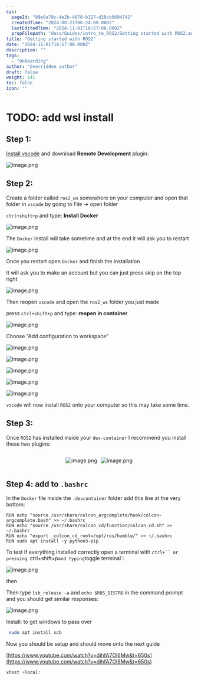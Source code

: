 ```yaml
---
sys:
  pageId: "89e0a78c-4e2b-4070-b327-d28cb0694742"
  createdTime: "2024-08-21T00:24:00.000Z"
  lastEditedTime: "2024-11-01T18:57:00.000Z"
  propFilepath: "docs/Guides/intro_to_ROS2/Getting started with ROS2.md"
title: "Getting started with ROS2"
date: "2024-11-01T18:57:00.000Z"
description: ""
tags:
  - "Onboarding"
author: "Overridden author"
draft: false
weight: 141
toc: false
icon: ""
---
```


# TODO: add wsl install

## Step 1:

[Install vscode](https://code.visualstudio.com/download) and download **Remote Development** plugin:

![image.png](https://prod-files-secure.s3.us-west-2.amazonaws.com/d518164a-d88e-44d1-a4ee-3adb3bd8bce0/efb52993-1881-4a40-b95e-6f020334f022/image.png?X-Amz-Algorithm=AWS4-HMAC-SHA256&X-Amz-Content-Sha256=UNSIGNED-PAYLOAD&X-Amz-Credential=ASIAZI2LB466XHGLOH6S%2F20250321%2Fus-west-2%2Fs3%2Faws4_request&X-Amz-Date=20250321T210711Z&X-Amz-Expires=3600&X-Amz-Security-Token=IQoJb3JpZ2luX2VjEFMaCXVzLXdlc3QtMiJIMEYCIQD8dB0Sh3obPPXG%2Bon%2FESC8apKfqNAtL717XXNrf2%2BnqQIhAJuKrP5jcoTzh%2FtDtADOSdqtepA8aknWdYoMLQ6SRLC3KogECKv%2F%2F%2F%2F%2F%2F%2F%2F%2F%2FwEQABoMNjM3NDIzMTgzODA1IgwqeGCkhzv8mD6ORNIq3AOcq9Ejb030xeT9fvgp9X6rRYPbyZP9O%2FecuC2bWJy32T4Qaau6s0ezbnUh6LDaM5N6BpIqGMwX2USEwMoM4Vni7jLsZDaLHaRxnuZiY4cQZwwayGOhHQsAKLmncn7JTn3351YjM2QXcCX%2B4szs5VYYY8mXrMwrpwPGVlZgbEGE%2Bi7dDAMGC%2FHI%2FEWFY1zAx4702D4O0SAuT9W%2BEfESn1lhfP6amgdANMYs59i1iMeHPJAZ3BNPpSG7sIcUBbewAdZuAHaRlb%2B3ex5uO5ibryNSqKe%2BuY%2FyjD6keVEjnhsmx4JrdsFTSkeQLzCRi91c0%2B9xtawcmKVeY5zWVhQpJz5oUlE9O7WSWMnwZOn%2BfLQvgbcHUbW81blkerxLsk39Fm5OP2Ug1y2xrHegLbz8h2sNWCNptUZ5F%2Bl66G%2BarLZKaSlFSl0Hpfjh630kfbAGYVs7QOzA8Oi824r27RmzvSmyeyjlIDAVIlreO6dK3MX8AHxJQBM1VSwJ2EhVDDh7S6WSQ9YmS75pp8KLO3mRbhdk9vE4733rlBeLTzrJFgWIhin5dp0r3y3wCJYuoiOtTC%2F1Vv%2FzxQbHSIQIcRXEO5eQ0fEsqIkveKhNKOme9OjyyQ1J4u%2FP5qPXbnZ%2F4TCL2%2Fa%2BBjqkAW38iIzg1ZSs%2Fa9RdLxBCk33RvaUaFlPjOu47gY0bBMJH87%2FxGM1qCwyPC0DhVnSGv8sCdDfstwVh0c%2F%2B5bL4lD1b3YGUkIrFa40AdGKhOgDsSKgy2yAXcp%2Bqii4mLoMuoxXX8WZEeeRgfYKNM%2FDFTlOgOYIL%2Bt6GPemoLkvdqS7v2r2wfsJrfbJvqxI6x8X8eHyOG2TGOv79QPK2jLLmjceniC%2B&X-Amz-Signature=30c7803fccb0b80f6c5a9f95572eb7b8119f1d4b398c2aa842afa434c50ef707&X-Amz-SignedHeaders=host&x-id=GetObject)

## Step 2:

Create a folder called `ros2_ws` somewhere on your computer and open that folder in `vscode` by going to File → open folder 

`ctrl+shift+p` and type: **Install Docker**

![image.png](https://prod-files-secure.s3.us-west-2.amazonaws.com/d518164a-d88e-44d1-a4ee-3adb3bd8bce0/2269dc0e-1cd5-47ff-bceb-c04ad9b2eab0/image.png?X-Amz-Algorithm=AWS4-HMAC-SHA256&X-Amz-Content-Sha256=UNSIGNED-PAYLOAD&X-Amz-Credential=ASIAZI2LB466XHGLOH6S%2F20250321%2Fus-west-2%2Fs3%2Faws4_request&X-Amz-Date=20250321T210711Z&X-Amz-Expires=3600&X-Amz-Security-Token=IQoJb3JpZ2luX2VjEFMaCXVzLXdlc3QtMiJIMEYCIQD8dB0Sh3obPPXG%2Bon%2FESC8apKfqNAtL717XXNrf2%2BnqQIhAJuKrP5jcoTzh%2FtDtADOSdqtepA8aknWdYoMLQ6SRLC3KogECKv%2F%2F%2F%2F%2F%2F%2F%2F%2F%2FwEQABoMNjM3NDIzMTgzODA1IgwqeGCkhzv8mD6ORNIq3AOcq9Ejb030xeT9fvgp9X6rRYPbyZP9O%2FecuC2bWJy32T4Qaau6s0ezbnUh6LDaM5N6BpIqGMwX2USEwMoM4Vni7jLsZDaLHaRxnuZiY4cQZwwayGOhHQsAKLmncn7JTn3351YjM2QXcCX%2B4szs5VYYY8mXrMwrpwPGVlZgbEGE%2Bi7dDAMGC%2FHI%2FEWFY1zAx4702D4O0SAuT9W%2BEfESn1lhfP6amgdANMYs59i1iMeHPJAZ3BNPpSG7sIcUBbewAdZuAHaRlb%2B3ex5uO5ibryNSqKe%2BuY%2FyjD6keVEjnhsmx4JrdsFTSkeQLzCRi91c0%2B9xtawcmKVeY5zWVhQpJz5oUlE9O7WSWMnwZOn%2BfLQvgbcHUbW81blkerxLsk39Fm5OP2Ug1y2xrHegLbz8h2sNWCNptUZ5F%2Bl66G%2BarLZKaSlFSl0Hpfjh630kfbAGYVs7QOzA8Oi824r27RmzvSmyeyjlIDAVIlreO6dK3MX8AHxJQBM1VSwJ2EhVDDh7S6WSQ9YmS75pp8KLO3mRbhdk9vE4733rlBeLTzrJFgWIhin5dp0r3y3wCJYuoiOtTC%2F1Vv%2FzxQbHSIQIcRXEO5eQ0fEsqIkveKhNKOme9OjyyQ1J4u%2FP5qPXbnZ%2F4TCL2%2Fa%2BBjqkAW38iIzg1ZSs%2Fa9RdLxBCk33RvaUaFlPjOu47gY0bBMJH87%2FxGM1qCwyPC0DhVnSGv8sCdDfstwVh0c%2F%2B5bL4lD1b3YGUkIrFa40AdGKhOgDsSKgy2yAXcp%2Bqii4mLoMuoxXX8WZEeeRgfYKNM%2FDFTlOgOYIL%2Bt6GPemoLkvdqS7v2r2wfsJrfbJvqxI6x8X8eHyOG2TGOv79QPK2jLLmjceniC%2B&X-Amz-Signature=f271bb8a93b7fb3f851ffe2dd915651ef354abe4166043679aecbc18d298da78&X-Amz-SignedHeaders=host&x-id=GetObject)

The `Docker` install will take sometime and at the end it will ask you to restart

![image.png](https://prod-files-secure.s3.us-west-2.amazonaws.com/d518164a-d88e-44d1-a4ee-3adb3bd8bce0/ed233f78-be33-4b1f-b89c-9c346c0e961e/image.png?X-Amz-Algorithm=AWS4-HMAC-SHA256&X-Amz-Content-Sha256=UNSIGNED-PAYLOAD&X-Amz-Credential=ASIAZI2LB466XHGLOH6S%2F20250321%2Fus-west-2%2Fs3%2Faws4_request&X-Amz-Date=20250321T210711Z&X-Amz-Expires=3600&X-Amz-Security-Token=IQoJb3JpZ2luX2VjEFMaCXVzLXdlc3QtMiJIMEYCIQD8dB0Sh3obPPXG%2Bon%2FESC8apKfqNAtL717XXNrf2%2BnqQIhAJuKrP5jcoTzh%2FtDtADOSdqtepA8aknWdYoMLQ6SRLC3KogECKv%2F%2F%2F%2F%2F%2F%2F%2F%2F%2FwEQABoMNjM3NDIzMTgzODA1IgwqeGCkhzv8mD6ORNIq3AOcq9Ejb030xeT9fvgp9X6rRYPbyZP9O%2FecuC2bWJy32T4Qaau6s0ezbnUh6LDaM5N6BpIqGMwX2USEwMoM4Vni7jLsZDaLHaRxnuZiY4cQZwwayGOhHQsAKLmncn7JTn3351YjM2QXcCX%2B4szs5VYYY8mXrMwrpwPGVlZgbEGE%2Bi7dDAMGC%2FHI%2FEWFY1zAx4702D4O0SAuT9W%2BEfESn1lhfP6amgdANMYs59i1iMeHPJAZ3BNPpSG7sIcUBbewAdZuAHaRlb%2B3ex5uO5ibryNSqKe%2BuY%2FyjD6keVEjnhsmx4JrdsFTSkeQLzCRi91c0%2B9xtawcmKVeY5zWVhQpJz5oUlE9O7WSWMnwZOn%2BfLQvgbcHUbW81blkerxLsk39Fm5OP2Ug1y2xrHegLbz8h2sNWCNptUZ5F%2Bl66G%2BarLZKaSlFSl0Hpfjh630kfbAGYVs7QOzA8Oi824r27RmzvSmyeyjlIDAVIlreO6dK3MX8AHxJQBM1VSwJ2EhVDDh7S6WSQ9YmS75pp8KLO3mRbhdk9vE4733rlBeLTzrJFgWIhin5dp0r3y3wCJYuoiOtTC%2F1Vv%2FzxQbHSIQIcRXEO5eQ0fEsqIkveKhNKOme9OjyyQ1J4u%2FP5qPXbnZ%2F4TCL2%2Fa%2BBjqkAW38iIzg1ZSs%2Fa9RdLxBCk33RvaUaFlPjOu47gY0bBMJH87%2FxGM1qCwyPC0DhVnSGv8sCdDfstwVh0c%2F%2B5bL4lD1b3YGUkIrFa40AdGKhOgDsSKgy2yAXcp%2Bqii4mLoMuoxXX8WZEeeRgfYKNM%2FDFTlOgOYIL%2Bt6GPemoLkvdqS7v2r2wfsJrfbJvqxI6x8X8eHyOG2TGOv79QPK2jLLmjceniC%2B&X-Amz-Signature=65a113f6810a1bdb47d4d22471e2851facbda8d2b758dface56dc08b1c313a32&X-Amz-SignedHeaders=host&x-id=GetObject)

Once you restart open `Docker` and finish the installation

It will ask you to make an account but you can just press skip on the top right

![image.png](https://prod-files-secure.s3.us-west-2.amazonaws.com/d518164a-d88e-44d1-a4ee-3adb3bd8bce0/21010ad9-1659-4fd9-9f59-9932a09b2a3d/image.png?X-Amz-Algorithm=AWS4-HMAC-SHA256&X-Amz-Content-Sha256=UNSIGNED-PAYLOAD&X-Amz-Credential=ASIAZI2LB466XHGLOH6S%2F20250321%2Fus-west-2%2Fs3%2Faws4_request&X-Amz-Date=20250321T210711Z&X-Amz-Expires=3600&X-Amz-Security-Token=IQoJb3JpZ2luX2VjEFMaCXVzLXdlc3QtMiJIMEYCIQD8dB0Sh3obPPXG%2Bon%2FESC8apKfqNAtL717XXNrf2%2BnqQIhAJuKrP5jcoTzh%2FtDtADOSdqtepA8aknWdYoMLQ6SRLC3KogECKv%2F%2F%2F%2F%2F%2F%2F%2F%2F%2FwEQABoMNjM3NDIzMTgzODA1IgwqeGCkhzv8mD6ORNIq3AOcq9Ejb030xeT9fvgp9X6rRYPbyZP9O%2FecuC2bWJy32T4Qaau6s0ezbnUh6LDaM5N6BpIqGMwX2USEwMoM4Vni7jLsZDaLHaRxnuZiY4cQZwwayGOhHQsAKLmncn7JTn3351YjM2QXcCX%2B4szs5VYYY8mXrMwrpwPGVlZgbEGE%2Bi7dDAMGC%2FHI%2FEWFY1zAx4702D4O0SAuT9W%2BEfESn1lhfP6amgdANMYs59i1iMeHPJAZ3BNPpSG7sIcUBbewAdZuAHaRlb%2B3ex5uO5ibryNSqKe%2BuY%2FyjD6keVEjnhsmx4JrdsFTSkeQLzCRi91c0%2B9xtawcmKVeY5zWVhQpJz5oUlE9O7WSWMnwZOn%2BfLQvgbcHUbW81blkerxLsk39Fm5OP2Ug1y2xrHegLbz8h2sNWCNptUZ5F%2Bl66G%2BarLZKaSlFSl0Hpfjh630kfbAGYVs7QOzA8Oi824r27RmzvSmyeyjlIDAVIlreO6dK3MX8AHxJQBM1VSwJ2EhVDDh7S6WSQ9YmS75pp8KLO3mRbhdk9vE4733rlBeLTzrJFgWIhin5dp0r3y3wCJYuoiOtTC%2F1Vv%2FzxQbHSIQIcRXEO5eQ0fEsqIkveKhNKOme9OjyyQ1J4u%2FP5qPXbnZ%2F4TCL2%2Fa%2BBjqkAW38iIzg1ZSs%2Fa9RdLxBCk33RvaUaFlPjOu47gY0bBMJH87%2FxGM1qCwyPC0DhVnSGv8sCdDfstwVh0c%2F%2B5bL4lD1b3YGUkIrFa40AdGKhOgDsSKgy2yAXcp%2Bqii4mLoMuoxXX8WZEeeRgfYKNM%2FDFTlOgOYIL%2Bt6GPemoLkvdqS7v2r2wfsJrfbJvqxI6x8X8eHyOG2TGOv79QPK2jLLmjceniC%2B&X-Amz-Signature=5d5bd619cd0e386962c4443c194e2c76f03dba784c2000717d198b720b80a80b&X-Amz-SignedHeaders=host&x-id=GetObject)

Then reopen `vscode` and open the `ros2_ws` folder you just made

press `ctrl+shift+p` and type: **reopen in container**

![image.png](https://prod-files-secure.s3.us-west-2.amazonaws.com/d518164a-d88e-44d1-a4ee-3adb3bd8bce0/4e93b8c2-41ad-488c-8095-c74205196118/image.png?X-Amz-Algorithm=AWS4-HMAC-SHA256&X-Amz-Content-Sha256=UNSIGNED-PAYLOAD&X-Amz-Credential=ASIAZI2LB466XHGLOH6S%2F20250321%2Fus-west-2%2Fs3%2Faws4_request&X-Amz-Date=20250321T210711Z&X-Amz-Expires=3600&X-Amz-Security-Token=IQoJb3JpZ2luX2VjEFMaCXVzLXdlc3QtMiJIMEYCIQD8dB0Sh3obPPXG%2Bon%2FESC8apKfqNAtL717XXNrf2%2BnqQIhAJuKrP5jcoTzh%2FtDtADOSdqtepA8aknWdYoMLQ6SRLC3KogECKv%2F%2F%2F%2F%2F%2F%2F%2F%2F%2FwEQABoMNjM3NDIzMTgzODA1IgwqeGCkhzv8mD6ORNIq3AOcq9Ejb030xeT9fvgp9X6rRYPbyZP9O%2FecuC2bWJy32T4Qaau6s0ezbnUh6LDaM5N6BpIqGMwX2USEwMoM4Vni7jLsZDaLHaRxnuZiY4cQZwwayGOhHQsAKLmncn7JTn3351YjM2QXcCX%2B4szs5VYYY8mXrMwrpwPGVlZgbEGE%2Bi7dDAMGC%2FHI%2FEWFY1zAx4702D4O0SAuT9W%2BEfESn1lhfP6amgdANMYs59i1iMeHPJAZ3BNPpSG7sIcUBbewAdZuAHaRlb%2B3ex5uO5ibryNSqKe%2BuY%2FyjD6keVEjnhsmx4JrdsFTSkeQLzCRi91c0%2B9xtawcmKVeY5zWVhQpJz5oUlE9O7WSWMnwZOn%2BfLQvgbcHUbW81blkerxLsk39Fm5OP2Ug1y2xrHegLbz8h2sNWCNptUZ5F%2Bl66G%2BarLZKaSlFSl0Hpfjh630kfbAGYVs7QOzA8Oi824r27RmzvSmyeyjlIDAVIlreO6dK3MX8AHxJQBM1VSwJ2EhVDDh7S6WSQ9YmS75pp8KLO3mRbhdk9vE4733rlBeLTzrJFgWIhin5dp0r3y3wCJYuoiOtTC%2F1Vv%2FzxQbHSIQIcRXEO5eQ0fEsqIkveKhNKOme9OjyyQ1J4u%2FP5qPXbnZ%2F4TCL2%2Fa%2BBjqkAW38iIzg1ZSs%2Fa9RdLxBCk33RvaUaFlPjOu47gY0bBMJH87%2FxGM1qCwyPC0DhVnSGv8sCdDfstwVh0c%2F%2B5bL4lD1b3YGUkIrFa40AdGKhOgDsSKgy2yAXcp%2Bqii4mLoMuoxXX8WZEeeRgfYKNM%2FDFTlOgOYIL%2Bt6GPemoLkvdqS7v2r2wfsJrfbJvqxI6x8X8eHyOG2TGOv79QPK2jLLmjceniC%2B&X-Amz-Signature=9327f8ce136d9c914a653d879db4dc093d6f88322e0b67a1fe1b639037444784&X-Amz-SignedHeaders=host&x-id=GetObject)

Choose “Add configuration to workspace”

![image.png](https://prod-files-secure.s3.us-west-2.amazonaws.com/d518164a-d88e-44d1-a4ee-3adb3bd8bce0/9560b282-5060-4989-ba37-97e7b2c22476/image.png?X-Amz-Algorithm=AWS4-HMAC-SHA256&X-Amz-Content-Sha256=UNSIGNED-PAYLOAD&X-Amz-Credential=ASIAZI2LB466XHGLOH6S%2F20250321%2Fus-west-2%2Fs3%2Faws4_request&X-Amz-Date=20250321T210711Z&X-Amz-Expires=3600&X-Amz-Security-Token=IQoJb3JpZ2luX2VjEFMaCXVzLXdlc3QtMiJIMEYCIQD8dB0Sh3obPPXG%2Bon%2FESC8apKfqNAtL717XXNrf2%2BnqQIhAJuKrP5jcoTzh%2FtDtADOSdqtepA8aknWdYoMLQ6SRLC3KogECKv%2F%2F%2F%2F%2F%2F%2F%2F%2F%2FwEQABoMNjM3NDIzMTgzODA1IgwqeGCkhzv8mD6ORNIq3AOcq9Ejb030xeT9fvgp9X6rRYPbyZP9O%2FecuC2bWJy32T4Qaau6s0ezbnUh6LDaM5N6BpIqGMwX2USEwMoM4Vni7jLsZDaLHaRxnuZiY4cQZwwayGOhHQsAKLmncn7JTn3351YjM2QXcCX%2B4szs5VYYY8mXrMwrpwPGVlZgbEGE%2Bi7dDAMGC%2FHI%2FEWFY1zAx4702D4O0SAuT9W%2BEfESn1lhfP6amgdANMYs59i1iMeHPJAZ3BNPpSG7sIcUBbewAdZuAHaRlb%2B3ex5uO5ibryNSqKe%2BuY%2FyjD6keVEjnhsmx4JrdsFTSkeQLzCRi91c0%2B9xtawcmKVeY5zWVhQpJz5oUlE9O7WSWMnwZOn%2BfLQvgbcHUbW81blkerxLsk39Fm5OP2Ug1y2xrHegLbz8h2sNWCNptUZ5F%2Bl66G%2BarLZKaSlFSl0Hpfjh630kfbAGYVs7QOzA8Oi824r27RmzvSmyeyjlIDAVIlreO6dK3MX8AHxJQBM1VSwJ2EhVDDh7S6WSQ9YmS75pp8KLO3mRbhdk9vE4733rlBeLTzrJFgWIhin5dp0r3y3wCJYuoiOtTC%2F1Vv%2FzxQbHSIQIcRXEO5eQ0fEsqIkveKhNKOme9OjyyQ1J4u%2FP5qPXbnZ%2F4TCL2%2Fa%2BBjqkAW38iIzg1ZSs%2Fa9RdLxBCk33RvaUaFlPjOu47gY0bBMJH87%2FxGM1qCwyPC0DhVnSGv8sCdDfstwVh0c%2F%2B5bL4lD1b3YGUkIrFa40AdGKhOgDsSKgy2yAXcp%2Bqii4mLoMuoxXX8WZEeeRgfYKNM%2FDFTlOgOYIL%2Bt6GPemoLkvdqS7v2r2wfsJrfbJvqxI6x8X8eHyOG2TGOv79QPK2jLLmjceniC%2B&X-Amz-Signature=d785bd7c0d23f3f82e0128bcc1a41f90c5ef95547a908ce2aa363817a081d31c&X-Amz-SignedHeaders=host&x-id=GetObject)

![image.png](https://prod-files-secure.s3.us-west-2.amazonaws.com/d518164a-d88e-44d1-a4ee-3adb3bd8bce0/2ee63f81-886b-48e8-a553-dc6e5eac99e4/image.png?X-Amz-Algorithm=AWS4-HMAC-SHA256&X-Amz-Content-Sha256=UNSIGNED-PAYLOAD&X-Amz-Credential=ASIAZI2LB466XHGLOH6S%2F20250321%2Fus-west-2%2Fs3%2Faws4_request&X-Amz-Date=20250321T210711Z&X-Amz-Expires=3600&X-Amz-Security-Token=IQoJb3JpZ2luX2VjEFMaCXVzLXdlc3QtMiJIMEYCIQD8dB0Sh3obPPXG%2Bon%2FESC8apKfqNAtL717XXNrf2%2BnqQIhAJuKrP5jcoTzh%2FtDtADOSdqtepA8aknWdYoMLQ6SRLC3KogECKv%2F%2F%2F%2F%2F%2F%2F%2F%2F%2FwEQABoMNjM3NDIzMTgzODA1IgwqeGCkhzv8mD6ORNIq3AOcq9Ejb030xeT9fvgp9X6rRYPbyZP9O%2FecuC2bWJy32T4Qaau6s0ezbnUh6LDaM5N6BpIqGMwX2USEwMoM4Vni7jLsZDaLHaRxnuZiY4cQZwwayGOhHQsAKLmncn7JTn3351YjM2QXcCX%2B4szs5VYYY8mXrMwrpwPGVlZgbEGE%2Bi7dDAMGC%2FHI%2FEWFY1zAx4702D4O0SAuT9W%2BEfESn1lhfP6amgdANMYs59i1iMeHPJAZ3BNPpSG7sIcUBbewAdZuAHaRlb%2B3ex5uO5ibryNSqKe%2BuY%2FyjD6keVEjnhsmx4JrdsFTSkeQLzCRi91c0%2B9xtawcmKVeY5zWVhQpJz5oUlE9O7WSWMnwZOn%2BfLQvgbcHUbW81blkerxLsk39Fm5OP2Ug1y2xrHegLbz8h2sNWCNptUZ5F%2Bl66G%2BarLZKaSlFSl0Hpfjh630kfbAGYVs7QOzA8Oi824r27RmzvSmyeyjlIDAVIlreO6dK3MX8AHxJQBM1VSwJ2EhVDDh7S6WSQ9YmS75pp8KLO3mRbhdk9vE4733rlBeLTzrJFgWIhin5dp0r3y3wCJYuoiOtTC%2F1Vv%2FzxQbHSIQIcRXEO5eQ0fEsqIkveKhNKOme9OjyyQ1J4u%2FP5qPXbnZ%2F4TCL2%2Fa%2BBjqkAW38iIzg1ZSs%2Fa9RdLxBCk33RvaUaFlPjOu47gY0bBMJH87%2FxGM1qCwyPC0DhVnSGv8sCdDfstwVh0c%2F%2B5bL4lD1b3YGUkIrFa40AdGKhOgDsSKgy2yAXcp%2Bqii4mLoMuoxXX8WZEeeRgfYKNM%2FDFTlOgOYIL%2Bt6GPemoLkvdqS7v2r2wfsJrfbJvqxI6x8X8eHyOG2TGOv79QPK2jLLmjceniC%2B&X-Amz-Signature=92e3b3dcd7de1fb27a38c40a11da45c6d25bdcb181934acdd42a99894fc5b4e1&X-Amz-SignedHeaders=host&x-id=GetObject)

![image.png](https://prod-files-secure.s3.us-west-2.amazonaws.com/d518164a-d88e-44d1-a4ee-3adb3bd8bce0/ae1580b2-b048-407e-aed9-b584224a7a04/image.png?X-Amz-Algorithm=AWS4-HMAC-SHA256&X-Amz-Content-Sha256=UNSIGNED-PAYLOAD&X-Amz-Credential=ASIAZI2LB466XHGLOH6S%2F20250321%2Fus-west-2%2Fs3%2Faws4_request&X-Amz-Date=20250321T210711Z&X-Amz-Expires=3600&X-Amz-Security-Token=IQoJb3JpZ2luX2VjEFMaCXVzLXdlc3QtMiJIMEYCIQD8dB0Sh3obPPXG%2Bon%2FESC8apKfqNAtL717XXNrf2%2BnqQIhAJuKrP5jcoTzh%2FtDtADOSdqtepA8aknWdYoMLQ6SRLC3KogECKv%2F%2F%2F%2F%2F%2F%2F%2F%2F%2FwEQABoMNjM3NDIzMTgzODA1IgwqeGCkhzv8mD6ORNIq3AOcq9Ejb030xeT9fvgp9X6rRYPbyZP9O%2FecuC2bWJy32T4Qaau6s0ezbnUh6LDaM5N6BpIqGMwX2USEwMoM4Vni7jLsZDaLHaRxnuZiY4cQZwwayGOhHQsAKLmncn7JTn3351YjM2QXcCX%2B4szs5VYYY8mXrMwrpwPGVlZgbEGE%2Bi7dDAMGC%2FHI%2FEWFY1zAx4702D4O0SAuT9W%2BEfESn1lhfP6amgdANMYs59i1iMeHPJAZ3BNPpSG7sIcUBbewAdZuAHaRlb%2B3ex5uO5ibryNSqKe%2BuY%2FyjD6keVEjnhsmx4JrdsFTSkeQLzCRi91c0%2B9xtawcmKVeY5zWVhQpJz5oUlE9O7WSWMnwZOn%2BfLQvgbcHUbW81blkerxLsk39Fm5OP2Ug1y2xrHegLbz8h2sNWCNptUZ5F%2Bl66G%2BarLZKaSlFSl0Hpfjh630kfbAGYVs7QOzA8Oi824r27RmzvSmyeyjlIDAVIlreO6dK3MX8AHxJQBM1VSwJ2EhVDDh7S6WSQ9YmS75pp8KLO3mRbhdk9vE4733rlBeLTzrJFgWIhin5dp0r3y3wCJYuoiOtTC%2F1Vv%2FzxQbHSIQIcRXEO5eQ0fEsqIkveKhNKOme9OjyyQ1J4u%2FP5qPXbnZ%2F4TCL2%2Fa%2BBjqkAW38iIzg1ZSs%2Fa9RdLxBCk33RvaUaFlPjOu47gY0bBMJH87%2FxGM1qCwyPC0DhVnSGv8sCdDfstwVh0c%2F%2B5bL4lD1b3YGUkIrFa40AdGKhOgDsSKgy2yAXcp%2Bqii4mLoMuoxXX8WZEeeRgfYKNM%2FDFTlOgOYIL%2Bt6GPemoLkvdqS7v2r2wfsJrfbJvqxI6x8X8eHyOG2TGOv79QPK2jLLmjceniC%2B&X-Amz-Signature=0c2143bfa9f26d8328a62be59aa1ae3658c637bb314ee4ac147953bdc1fd5a4e&X-Amz-SignedHeaders=host&x-id=GetObject)

![image.png](https://prod-files-secure.s3.us-west-2.amazonaws.com/d518164a-d88e-44d1-a4ee-3adb3bd8bce0/53255b28-f75e-430f-b9e3-c0ac8577e42b/image.png?X-Amz-Algorithm=AWS4-HMAC-SHA256&X-Amz-Content-Sha256=UNSIGNED-PAYLOAD&X-Amz-Credential=ASIAZI2LB466XHGLOH6S%2F20250321%2Fus-west-2%2Fs3%2Faws4_request&X-Amz-Date=20250321T210711Z&X-Amz-Expires=3600&X-Amz-Security-Token=IQoJb3JpZ2luX2VjEFMaCXVzLXdlc3QtMiJIMEYCIQD8dB0Sh3obPPXG%2Bon%2FESC8apKfqNAtL717XXNrf2%2BnqQIhAJuKrP5jcoTzh%2FtDtADOSdqtepA8aknWdYoMLQ6SRLC3KogECKv%2F%2F%2F%2F%2F%2F%2F%2F%2F%2FwEQABoMNjM3NDIzMTgzODA1IgwqeGCkhzv8mD6ORNIq3AOcq9Ejb030xeT9fvgp9X6rRYPbyZP9O%2FecuC2bWJy32T4Qaau6s0ezbnUh6LDaM5N6BpIqGMwX2USEwMoM4Vni7jLsZDaLHaRxnuZiY4cQZwwayGOhHQsAKLmncn7JTn3351YjM2QXcCX%2B4szs5VYYY8mXrMwrpwPGVlZgbEGE%2Bi7dDAMGC%2FHI%2FEWFY1zAx4702D4O0SAuT9W%2BEfESn1lhfP6amgdANMYs59i1iMeHPJAZ3BNPpSG7sIcUBbewAdZuAHaRlb%2B3ex5uO5ibryNSqKe%2BuY%2FyjD6keVEjnhsmx4JrdsFTSkeQLzCRi91c0%2B9xtawcmKVeY5zWVhQpJz5oUlE9O7WSWMnwZOn%2BfLQvgbcHUbW81blkerxLsk39Fm5OP2Ug1y2xrHegLbz8h2sNWCNptUZ5F%2Bl66G%2BarLZKaSlFSl0Hpfjh630kfbAGYVs7QOzA8Oi824r27RmzvSmyeyjlIDAVIlreO6dK3MX8AHxJQBM1VSwJ2EhVDDh7S6WSQ9YmS75pp8KLO3mRbhdk9vE4733rlBeLTzrJFgWIhin5dp0r3y3wCJYuoiOtTC%2F1Vv%2FzxQbHSIQIcRXEO5eQ0fEsqIkveKhNKOme9OjyyQ1J4u%2FP5qPXbnZ%2F4TCL2%2Fa%2BBjqkAW38iIzg1ZSs%2Fa9RdLxBCk33RvaUaFlPjOu47gY0bBMJH87%2FxGM1qCwyPC0DhVnSGv8sCdDfstwVh0c%2F%2B5bL4lD1b3YGUkIrFa40AdGKhOgDsSKgy2yAXcp%2Bqii4mLoMuoxXX8WZEeeRgfYKNM%2FDFTlOgOYIL%2Bt6GPemoLkvdqS7v2r2wfsJrfbJvqxI6x8X8eHyOG2TGOv79QPK2jLLmjceniC%2B&X-Amz-Signature=0c82cb3c8ba9bfbe360adea1943d95615a106a466de7f25fa3d212a513b7a26c&X-Amz-SignedHeaders=host&x-id=GetObject)

![image.png](https://prod-files-secure.s3.us-west-2.amazonaws.com/d518164a-d88e-44d1-a4ee-3adb3bd8bce0/7c562767-5af9-4ffb-97d1-327bcdf4ee00/image.png?X-Amz-Algorithm=AWS4-HMAC-SHA256&X-Amz-Content-Sha256=UNSIGNED-PAYLOAD&X-Amz-Credential=ASIAZI2LB466XHGLOH6S%2F20250321%2Fus-west-2%2Fs3%2Faws4_request&X-Amz-Date=20250321T210711Z&X-Amz-Expires=3600&X-Amz-Security-Token=IQoJb3JpZ2luX2VjEFMaCXVzLXdlc3QtMiJIMEYCIQD8dB0Sh3obPPXG%2Bon%2FESC8apKfqNAtL717XXNrf2%2BnqQIhAJuKrP5jcoTzh%2FtDtADOSdqtepA8aknWdYoMLQ6SRLC3KogECKv%2F%2F%2F%2F%2F%2F%2F%2F%2F%2FwEQABoMNjM3NDIzMTgzODA1IgwqeGCkhzv8mD6ORNIq3AOcq9Ejb030xeT9fvgp9X6rRYPbyZP9O%2FecuC2bWJy32T4Qaau6s0ezbnUh6LDaM5N6BpIqGMwX2USEwMoM4Vni7jLsZDaLHaRxnuZiY4cQZwwayGOhHQsAKLmncn7JTn3351YjM2QXcCX%2B4szs5VYYY8mXrMwrpwPGVlZgbEGE%2Bi7dDAMGC%2FHI%2FEWFY1zAx4702D4O0SAuT9W%2BEfESn1lhfP6amgdANMYs59i1iMeHPJAZ3BNPpSG7sIcUBbewAdZuAHaRlb%2B3ex5uO5ibryNSqKe%2BuY%2FyjD6keVEjnhsmx4JrdsFTSkeQLzCRi91c0%2B9xtawcmKVeY5zWVhQpJz5oUlE9O7WSWMnwZOn%2BfLQvgbcHUbW81blkerxLsk39Fm5OP2Ug1y2xrHegLbz8h2sNWCNptUZ5F%2Bl66G%2BarLZKaSlFSl0Hpfjh630kfbAGYVs7QOzA8Oi824r27RmzvSmyeyjlIDAVIlreO6dK3MX8AHxJQBM1VSwJ2EhVDDh7S6WSQ9YmS75pp8KLO3mRbhdk9vE4733rlBeLTzrJFgWIhin5dp0r3y3wCJYuoiOtTC%2F1Vv%2FzxQbHSIQIcRXEO5eQ0fEsqIkveKhNKOme9OjyyQ1J4u%2FP5qPXbnZ%2F4TCL2%2Fa%2BBjqkAW38iIzg1ZSs%2Fa9RdLxBCk33RvaUaFlPjOu47gY0bBMJH87%2FxGM1qCwyPC0DhVnSGv8sCdDfstwVh0c%2F%2B5bL4lD1b3YGUkIrFa40AdGKhOgDsSKgy2yAXcp%2Bqii4mLoMuoxXX8WZEeeRgfYKNM%2FDFTlOgOYIL%2Bt6GPemoLkvdqS7v2r2wfsJrfbJvqxI6x8X8eHyOG2TGOv79QPK2jLLmjceniC%2B&X-Amz-Signature=6de44c339dec92bedd598f806e22b56a7bf308de96abdc0dfe29468971ff8a77&X-Amz-SignedHeaders=host&x-id=GetObject)

`vscode` will now install `ROS2` onto your computer so this may take some time.

## Step 3:

Once `ROS2` has installed inside your `dev-container` I recommend you install these two plugins:

<div style="display: flex;flex-direction: row; column-gap:10px; max-width: 630px;justify-content: center;">
<div>

![image.png](https://prod-files-secure.s3.us-west-2.amazonaws.com/d518164a-d88e-44d1-a4ee-3adb3bd8bce0/3fc3d550-5a54-4ba1-ba6b-faa01cdb7369/image.png?X-Amz-Algorithm=AWS4-HMAC-SHA256&X-Amz-Content-Sha256=UNSIGNED-PAYLOAD&X-Amz-Credential=ASIAZI2LB466WQTFQJCM%2F20250321%2Fus-west-2%2Fs3%2Faws4_request&X-Amz-Date=20250321T210714Z&X-Amz-Expires=3600&X-Amz-Security-Token=IQoJb3JpZ2luX2VjEFMaCXVzLXdlc3QtMiJGMEQCIEMPH1%2FunWK4S84vsYkn%2B2cxphTkwBXBTRY4t%2FPrY4%2BbAiBiX0ezhRcmtC3RZ5Regczi7f7Gmqq51%2BltQYdWRCmcvyqIBAir%2F%2F%2F%2F%2F%2F%2F%2F%2F%2F8BEAAaDDYzNzQyMzE4MzgwNSIMSyXf7Rg4x3Vo5ZfmKtwDDFPjl%2FH7LOB7Dt1preuuGPQPp7ZwdnRqFeFZt4CScPePy9UlBImNYMYRRzC6zosLCJJLxDUgKQtCFQGJxRz8Ao5K6YFALvZ%2FaK09SDr78W3HXXF2wFea3LEg4HIXDFt%2FIBNLmvYur9ADNNRjym43rL0Rz3xiw65sN7EdkAVe1sb0rYXlEOuUyeG3yMAq4T7tzjkSdaNKu5nM%2BibN5Je3R6TnXQL2jizuJXPcHHyF%2Fq40R%2FW4PamZBufcgfKqEDYTp38qCLoWSK%2BKrQph0Qzo3RfSaKrm89%2BVERwh2od9VXyRCf5S978tCGSYprwjyyBcLl0G2jabaqLTAfih9IxqSb9LDtz9lGMhnXAU1FGe%2FiZqOeITBijqNMJOYX%2Bc%2B2HJCW%2BK9U0bl6KuhiJW6COf6BL20luiZxXTWMbAXhde6Z8XHlKEaGXMKgEXYdSHUdA%2BH2vD4lg1TjbMafW58JzcsRXNAz98pIlm5pfaJfTKw%2FHWlg%2FLBzDcqENUhG6MpPgN%2BvpFZH3waloTm0yznp%2FepT1zBmT24ISerHEoc6atLXnDW1WKKFMp2Hst%2F7AQDi3%2Bw8M1rANxWnZbxN9UQleoqy4dJq0WhCfWnug3TniCLhyJcJFWfVu0P20r2%2Fgwo9z2vgY6pgHZUJDUfCc0tVYlJLYfuGEtQS%2FllL6j5ys%2FmLKBIeuIO0bZBr6VO3%2Fo6i4NNa54iHPYpHaJI4o0bD24bm7pJaPH10UEwG22SY%2BAuQtJwGtbHuXkoCdaYOKBgRf9Z8pCUNfCglRkuf4e4SCj8brF97Qn4uh%2F4giV9mnFGrFH%2BuVrpx5e7TVqVi4uqMwNBnQ1NQP7wptJ1PE2dyD7M97MMzw37SWh61Lh&X-Amz-Signature=8aa80df25bcea79b8a35d191d89321ea501fdf8ee4605ee3ac8a2623352fe29f&X-Amz-SignedHeaders=host&x-id=GetObject)

</div>
<div>

![image.png](https://prod-files-secure.s3.us-west-2.amazonaws.com/d518164a-d88e-44d1-a4ee-3adb3bd8bce0/d994cc66-13c2-4093-a5a3-f84cf4601a82/image.png?X-Amz-Algorithm=AWS4-HMAC-SHA256&X-Amz-Content-Sha256=UNSIGNED-PAYLOAD&X-Amz-Credential=ASIAZI2LB466ZPWXYOTC%2F20250321%2Fus-west-2%2Fs3%2Faws4_request&X-Amz-Date=20250321T210714Z&X-Amz-Expires=3600&X-Amz-Security-Token=IQoJb3JpZ2luX2VjEFMaCXVzLXdlc3QtMiJHMEUCIFli172cLYdt80W%2BfVKW%2FjyGcJgZIIE3cifSX55j%2FpyEAiEAjZAWABlI1%2FKPDVNEYNe2TxNLpdD%2Fc56aaW0of4mfkQwqiAQIq%2F%2F%2F%2F%2F%2F%2F%2F%2F%2F%2FARAAGgw2Mzc0MjMxODM4MDUiDBMIY0VuKkWsM11fkSrcA6%2BJZ%2FQUIXDKYaoYnWyeaojf%2FiQwXqRHR5an94nhm1dP0U6cLsLkY3aR8Op%2Bqg18Ed2imemq4y8MvW6nhw%2FLpZiK9OasASBknhcNiXFGZ8DhCxqfXXC%2B28rDIaAfHHgQaEYJef38xGSTDyXUCtdvpyx1%2FsTMzNAhPRx5PkIijOuAq5aREvjX%2B%2BupGwH0Zc%2FOm%2F2hUxImd1dO9uD6w98iCjbJF3gYXO5h8BH5QCo9%2FO7HVub5438PjGQpZiBvFq0J4SqGtMJ65WwjSIj4CdDV7l4yz1k5W5ILRiVM%2B4QR5cXOalFFjgvHBGh22Hf1Q1XVaqY18aZCDPyRkbr%2FvutRab4rQcrDCP7W1%2B1sUpqirVOs5B1uYrCqNH7ITQn1YyQ%2FasjZodBYd0Ur3M0cUpO%2BzNXcJjpHZ3oRKpSK3rzuNb3wjaM4atYYd0VWratDB4mMR2%2B8HTeQmFOEQxpvSXa4nD3EIB%2Bs1ZtBtWid7%2F4BmF58c1uChj%2BMULW0UDCOC2uAWzpjMEQQ62heStcdhW6KTEW1oYIycXKla6l6Vh7PHg4DEYCSfDHJlW5z3Chqtu22cHC9qJGoE5nEvibnEPb4sJ9VK%2BlEqbTbRkCbpm2IsZRPERrtsfy8VdOs6XpGMIvb9r4GOqUBWQoGIsk1jXrggZF8I%2FhyjCkzg2u3JFhnnjTJIrBko%2FKpiS4kCNM7MVRIvXWaKpmydBJ1WedmH3yWjSdgsDRaom2jYkR4z%2FNtBi6AInUsE6LiIx92A4Ws4%2FSMR3tLsUxK2wrEXQah6xj3nMvyVwSyTRiSp%2BBTybQRSiqeFR%2FU%2FIsqKDUsDD6%2B9Tc6notahM3DFeIiYcAvE64lrJQPSOvmX2%2Ft5liB&X-Amz-Signature=1d389b9751f8c45966cbbb0b16a84402ebd3af562112510f38153bfe2540a06e&X-Amz-SignedHeaders=host&x-id=GetObject)

</div>
</div>

## Step 4: add to `.bashrc`

In the `Docker` file inside the `.devcontainer` folder add this line at the very bottom: 

```docker
RUN echo "source /usr/share/colcon_argcomplete/hook/colcon-argcomplete.bash" >> ~/.bashrc
RUN echo "source /usr/share/colcon_cd/function/colcon_cd.sh" >> ~/.bashrc
RUN echo "export _colcon_cd_root=/opt/ros/humble/" >> ~/.bashrc
RUN sudo apt install -y python3-pip 
```

To test if everything installed correctly open a terminal with `ctrl+`` or pressing `ctrl+shift+p` and typing `toggle terminal`:

![image.png](https://prod-files-secure.s3.us-west-2.amazonaws.com/d518164a-d88e-44d1-a4ee-3adb3bd8bce0/6a4943d8-b04e-4c02-9a58-775f3384d1a5/image.png?X-Amz-Algorithm=AWS4-HMAC-SHA256&X-Amz-Content-Sha256=UNSIGNED-PAYLOAD&X-Amz-Credential=ASIAZI2LB466XHGLOH6S%2F20250321%2Fus-west-2%2Fs3%2Faws4_request&X-Amz-Date=20250321T210711Z&X-Amz-Expires=3600&X-Amz-Security-Token=IQoJb3JpZ2luX2VjEFMaCXVzLXdlc3QtMiJIMEYCIQD8dB0Sh3obPPXG%2Bon%2FESC8apKfqNAtL717XXNrf2%2BnqQIhAJuKrP5jcoTzh%2FtDtADOSdqtepA8aknWdYoMLQ6SRLC3KogECKv%2F%2F%2F%2F%2F%2F%2F%2F%2F%2FwEQABoMNjM3NDIzMTgzODA1IgwqeGCkhzv8mD6ORNIq3AOcq9Ejb030xeT9fvgp9X6rRYPbyZP9O%2FecuC2bWJy32T4Qaau6s0ezbnUh6LDaM5N6BpIqGMwX2USEwMoM4Vni7jLsZDaLHaRxnuZiY4cQZwwayGOhHQsAKLmncn7JTn3351YjM2QXcCX%2B4szs5VYYY8mXrMwrpwPGVlZgbEGE%2Bi7dDAMGC%2FHI%2FEWFY1zAx4702D4O0SAuT9W%2BEfESn1lhfP6amgdANMYs59i1iMeHPJAZ3BNPpSG7sIcUBbewAdZuAHaRlb%2B3ex5uO5ibryNSqKe%2BuY%2FyjD6keVEjnhsmx4JrdsFTSkeQLzCRi91c0%2B9xtawcmKVeY5zWVhQpJz5oUlE9O7WSWMnwZOn%2BfLQvgbcHUbW81blkerxLsk39Fm5OP2Ug1y2xrHegLbz8h2sNWCNptUZ5F%2Bl66G%2BarLZKaSlFSl0Hpfjh630kfbAGYVs7QOzA8Oi824r27RmzvSmyeyjlIDAVIlreO6dK3MX8AHxJQBM1VSwJ2EhVDDh7S6WSQ9YmS75pp8KLO3mRbhdk9vE4733rlBeLTzrJFgWIhin5dp0r3y3wCJYuoiOtTC%2F1Vv%2FzxQbHSIQIcRXEO5eQ0fEsqIkveKhNKOme9OjyyQ1J4u%2FP5qPXbnZ%2F4TCL2%2Fa%2BBjqkAW38iIzg1ZSs%2Fa9RdLxBCk33RvaUaFlPjOu47gY0bBMJH87%2FxGM1qCwyPC0DhVnSGv8sCdDfstwVh0c%2F%2B5bL4lD1b3YGUkIrFa40AdGKhOgDsSKgy2yAXcp%2Bqii4mLoMuoxXX8WZEeeRgfYKNM%2FDFTlOgOYIL%2Bt6GPemoLkvdqS7v2r2wfsJrfbJvqxI6x8X8eHyOG2TGOv79QPK2jLLmjceniC%2B&X-Amz-Signature=52cd99fbeb3d3ad8e4a42ef36e0a77ac0c5667a88c3cfba8d13cf0b50f7e1f1f&X-Amz-SignedHeaders=host&x-id=GetObject)

then 

Then type `lsb_release -a` and `echo $ROS_DISTRO` in the command prompt and you should get similar responses:

![image.png](https://prod-files-secure.s3.us-west-2.amazonaws.com/d518164a-d88e-44d1-a4ee-3adb3bd8bce0/3e635dec-a805-4e85-8b9e-d000e5b71a4e/image.png?X-Amz-Algorithm=AWS4-HMAC-SHA256&X-Amz-Content-Sha256=UNSIGNED-PAYLOAD&X-Amz-Credential=ASIAZI2LB466XHGLOH6S%2F20250321%2Fus-west-2%2Fs3%2Faws4_request&X-Amz-Date=20250321T210711Z&X-Amz-Expires=3600&X-Amz-Security-Token=IQoJb3JpZ2luX2VjEFMaCXVzLXdlc3QtMiJIMEYCIQD8dB0Sh3obPPXG%2Bon%2FESC8apKfqNAtL717XXNrf2%2BnqQIhAJuKrP5jcoTzh%2FtDtADOSdqtepA8aknWdYoMLQ6SRLC3KogECKv%2F%2F%2F%2F%2F%2F%2F%2F%2F%2FwEQABoMNjM3NDIzMTgzODA1IgwqeGCkhzv8mD6ORNIq3AOcq9Ejb030xeT9fvgp9X6rRYPbyZP9O%2FecuC2bWJy32T4Qaau6s0ezbnUh6LDaM5N6BpIqGMwX2USEwMoM4Vni7jLsZDaLHaRxnuZiY4cQZwwayGOhHQsAKLmncn7JTn3351YjM2QXcCX%2B4szs5VYYY8mXrMwrpwPGVlZgbEGE%2Bi7dDAMGC%2FHI%2FEWFY1zAx4702D4O0SAuT9W%2BEfESn1lhfP6amgdANMYs59i1iMeHPJAZ3BNPpSG7sIcUBbewAdZuAHaRlb%2B3ex5uO5ibryNSqKe%2BuY%2FyjD6keVEjnhsmx4JrdsFTSkeQLzCRi91c0%2B9xtawcmKVeY5zWVhQpJz5oUlE9O7WSWMnwZOn%2BfLQvgbcHUbW81blkerxLsk39Fm5OP2Ug1y2xrHegLbz8h2sNWCNptUZ5F%2Bl66G%2BarLZKaSlFSl0Hpfjh630kfbAGYVs7QOzA8Oi824r27RmzvSmyeyjlIDAVIlreO6dK3MX8AHxJQBM1VSwJ2EhVDDh7S6WSQ9YmS75pp8KLO3mRbhdk9vE4733rlBeLTzrJFgWIhin5dp0r3y3wCJYuoiOtTC%2F1Vv%2FzxQbHSIQIcRXEO5eQ0fEsqIkveKhNKOme9OjyyQ1J4u%2FP5qPXbnZ%2F4TCL2%2Fa%2BBjqkAW38iIzg1ZSs%2Fa9RdLxBCk33RvaUaFlPjOu47gY0bBMJH87%2FxGM1qCwyPC0DhVnSGv8sCdDfstwVh0c%2F%2B5bL4lD1b3YGUkIrFa40AdGKhOgDsSKgy2yAXcp%2Bqii4mLoMuoxXX8WZEeeRgfYKNM%2FDFTlOgOYIL%2Bt6GPemoLkvdqS7v2r2wfsJrfbJvqxI6x8X8eHyOG2TGOv79QPK2jLLmjceniC%2B&X-Amz-Signature=e21260b97833b406bac9764ca3fbbf4722dc516f6be9218082ea1515b892be81&X-Amz-SignedHeaders=host&x-id=GetObject)

Install:  to get windows to pass over

```bash
 sudo apt install xcb
```

Now you should be setup and should move onto the next guide 

[https://www.youtube.com/watch?v=dihfA7Ol6Mw&t=650s](https://www.youtube.com/watch?v=dihfA7Ol6Mw&t=650s)

```python
xhost +local:
```
